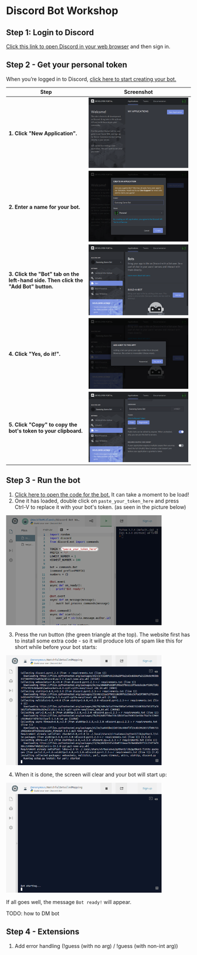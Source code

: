 # Discord Bot Workshop

## Step 1: Login to Discord

[Click this link to open Discord in your web browser](https://discordapp.com/channels/@me) and then sign in.

## Step 2 - Get your personal token
When you’re logged in to Discord, [click here to start creating your bot.](https://discordapp.com/developers/applications/)

| Step | Screenshot |
|---|---|
| **1. Click "New Application".**| <img src="/images/step1.png?raw=true"> |
| **2. Enter a name for your bot.** | <img src="/images/step2.png?raw=true"> |
| **3. Click the "Bot" tab on the left-hand side. Then click the "Add Bot" button.** | <img src="/images/step3.png?raw=true"> |
| **4. Click "Yes, do it!".** | <img src="/images/step4.png?raw=true"> |
| **5. Click "Copy" to copy the bot's token to your clipboard.** | <img src="/images/step5.png?raw=true"> |

## Step 3 - Run the bot

1. [Click here to open the code for the bot.](https://repl.it/@HackTheMidlands/Discord-Bot-Workshop) It can take a moment to be load!
2. One it has loaded, double click on `paste_your_token_here` and press Ctrl-V to replace it with your bot's token. (as seen in the picture below)

<img src="/images/repl.png?raw=true" height="300">

3. Press the run button (the green triangle at the top). The website first has to install some extra code - so it will produce lots of spam like this for short while before your bot starts:

<img src="/images/repl_install.png?raw=true" height="300">

4. When it is done, the screen will clear and your bot will start up:

<img src="/images/repl_done.png?raw=true" height="300">

If all goes well, the message `Bot ready!` will appear.

TODO: how to DM bot

## Step 4 - Extensions
1. Add error handling (!guess (with no arg) / !guess (with non-int arg))
